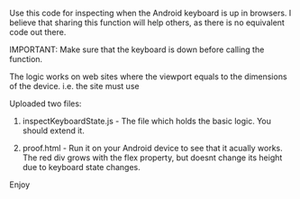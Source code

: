 Use this code for inspecting when the Android keyboard is up in browsers.
I believe that sharing this function will help others, as there is no equivalent code out there.

IMPORTANT: Make sure that the keyboard is down before calling the function.

The logic works on web sites where the viewport equals to the dimensions of the device. i.e. the site must use <meta name="viewport" content="width=device-width, initial-scale=1, user-scalable=no, minimum-scale=1.0,maximum-scale=1.0">

Uploaded two files:
1. inspectKeyboardState.js - The file which holds the basic logic. You should extend it.

2. proof.html - Run it on your Android device to see that it acually works. The red div grows with the flex property, but doesnt change its height due to keyboard state changes.

Enjoy

